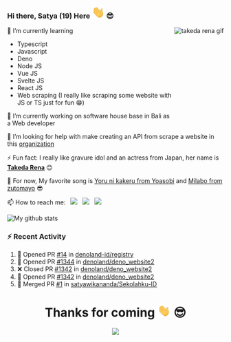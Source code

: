 ### Hi there, Satya (19) Here <img src="https://raw.githubusercontent.com/ABSphreak/ABSphreak/master/gifs/Hi.gif" width="30px"> 😎

<img align="right" alt="takeda rena gif" height=200 src="https://firebasestorage.googleapis.com/v0/b/megumin-wiki.appspot.com/o/rena1.gif?alt=media&token=a8ed0a79-d7d3-41bc-a318-8b96bf556f96" />

🌱 I’m currently learning 
  - Typescript
  - Javascript
  - Deno
  - Node JS
  - Vue JS
  - Svelte JS
  - React JS
  - Web scraping (I really like scraping some website with JS or TS just for fun 😁)
  
 
 🔭 I’m currently working on software house base in Bali as a Web developer
 
 🤔 I’m looking for help with make creating an API from scrape a website in this [organization](https://github.com/Kizu-API)
 
 ⚡ Fun fact: I really like gravure idol and an actress from Japan, her name is [**Takeda Rena**](https://instagram.com/rena_takeda) 😊
 
 🎵 For now, My favorite song is [Yoru ni kakeru from Yoasobi](https://www.youtube.com/watch?v=x8VYWazR5mE) and [Milabo from zutomayo](https://www.youtube.com/watch?v=I88PrE-KUPk) 😎
 
 📫 How to reach me: 
 &nbsp; [<img src="https://www.freepnglogos.com/uploads/logo-gmail-png/logo-gmail-png-brand-brands-gmail-logo-logos-icon-22.png" width="20px">](mailto:satyawikananda456@gmail.com) &nbsp; [<img src="https://pngimg.com/uploads/telegram/telegram_PNG30.png" width="20px">](https://t.me/satyawikananda) &nbsp; [<img src="https://upload.wikimedia.org/wikipedia/commons/thumb/4/41/LINE_logo.svg/480px-LINE_logo.svg.png" width="20px">](http://line.me/ti/p/~satyawikananda234)
 

![My github stats](https://github-readme-stats.vercel.app/api?username=satyawikananda&show_icons=true)

### :zap: Recent Activity

<!--START_SECTION:activity-->
1. 💪 Opened PR [#14](https://github.com//denoland-id/registry/pull/14) in [denoland-id/registry](https://github.com//denoland-id/registry)
2. 💪 Opened PR [#1344](https://github.com//denoland/deno_website2/pull/1344) in [denoland/deno_website2](https://github.com//denoland/deno_website2)
3. ❌ Closed PR [#1342](https://github.com//denoland/deno_website2/pull/1342) in [denoland/deno_website2](https://github.com//denoland/deno_website2)
4. 💪 Opened PR [#1342](https://github.com//denoland/deno_website2/pull/1342) in [denoland/deno_website2](https://github.com//denoland/deno_website2)
5. 🎉 Merged PR [#1](https://github.com//satyawikananda/Sekolahku-ID/pull/1) in [satyawikananda/Sekolahku-ID](https://github.com//satyawikananda/Sekolahku-ID)
<!--END_SECTION:activity-->

 <h1 align="center"><b>Thanks</b> for coming <img src="https://raw.githubusercontent.com/ABSphreak/ABSphreak/master/gifs/Hi.gif" width="30px"> 😎</h1>

 <div align="center">
	<img src="https://firebasestorage.googleapis.com/v0/b/megumin-wiki.appspot.com/o/ema.gif?alt=media&token=d6691b0d-5dc3-4d0a-84fa-0b61f0158cc8">
</div>

<!--
**satyawikananda/satyawikananda** is a ✨ _special_ ✨ repository because its `README.md` (this file) appears on your GitHub profile.

Here are some ideas to get you started:

- 👯 I’m looking to collaborate on ...
- 🤔 I’m looking for help with ...
- 💬 Ask me about ...
- 
- 😄 Pronouns: ...
- 
-->
